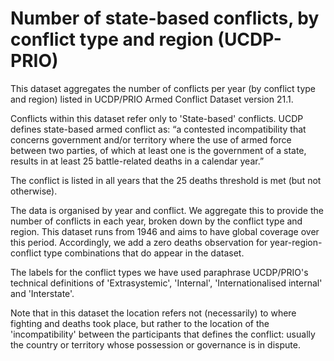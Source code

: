 # Number of state-based conflicts, by conflict type and region (UCDP-PRIO)

This dataset aggregates the number of conflicts per year (by conflict type and region) listed in UCDP/PRIO Armed Conflict Dataset version 21.1.

Conflicts within this dataset refer only to 'State-based' conflicts. UCDP defines state-based armed conflict as: “a contested incompatibility that concerns
government and/or territory where the use of armed force between two parties, of which at least one is the government of a state, results in at least 25 battle-related deaths in a calendar year.”

The conflict is listed in all years that the 25 deaths threshold is met (but not otherwise).

The data is organised by year and conflict. We aggregate this to provide the number of conflicts in each year, broken down by the conflict type and region. 
This dataset runs from 1946 and aims to have global coverage over this period. Accordingly, we add a zero deaths observation for year-region-conflict type combinations that do appear in the dataset.

The labels for the conflict types we have used paraphrase UCDP/PRIO's technical definitions of 'Extrasystemic', 'Internal', 'Internationalised internal' and 'Interstate'.

Note that in this dataset the location refers not (necessarily) to where fighting and deaths took place, but rather to the location of the 'incompatibility' between the participants that defines the conflict: usually the country or territory whose possession or governance is in dispute.
